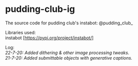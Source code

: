 # pudding-club-ig
The source code for pudding club's instabot: @pudding_club_

Libraries used:  
instabot [https://pypi.org/project/instabot/]


Log:  
<i>
22-7-20: Added dithering & other image processing tweaks.  
21-7-20: Added submittable objects with generative captions.
  </i>
